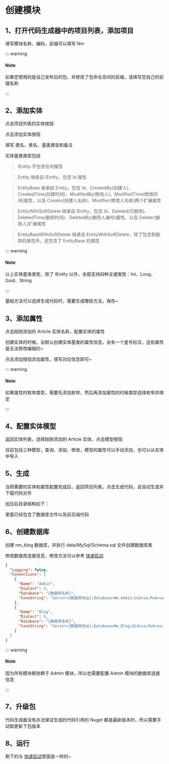 # 创建模块

## 1、打开代码生成器中的项目列表，添加项目

填写模块名称、编码，前缀可以填写 Nm

<nm-img id="20190918152255"/>

::: warning

#### Note

如果您使用的是自己发布后的包，并修改了包命名空间的前缀，请填写您自己的前缀名称

:::

## 2、添加实体

点击项目列表的实体按钮

<nm-img id="20190918152725"/>

点击添加实体按钮

<nm-img id="20190918152831"/>

填写 类名、表名、基类类型和备注

实体基类类型包括

> IEntity 不包含任何属性

> Entity 继承自 IEntity，包含 Id 属性

> EntityBase 继承自 Entity，包含 Id、CreatedBy(创建人)、CreatedTime(创建时间)、ModifiedBy(修改人)、ModifiedTime(修改时间)属性，以及 Creator(创建人名称)、Modifier(修改人名称)两个扩展属性

> EntityWithSoftDelete 继承自 IEntity，包含 Id、Deleted(已删除)、DeletedTime(删除时间)、DeletedBy(删除人编号)属性，以及 Deleter(删除人)扩展属性

> EntityBaseWithSoftDelete 继承自 EntityWithSoftDelete，除了包含软删除的属性外，还包含了 EntityBase 的属性

::: warning

#### Note

以上实体基类类型，除了 IEntity 以外，全部支持四种主键类型：Int、Long、Guid、String

:::

基础方法可以选择生成代码时，需要生成哪些方法，保存~

## 3、添加属性

点击刚刚添加的 Article 实体名称，配置实体的属性

<nm-img id="20190918154356"/>

创建实体的时候，会默认创建实体基类的属性信息，会有一个星号标注，这些属性是无法修改编辑的~

点击添加按钮添加属性，填写对应信息即可~

<nm-img id="20190918154625" />

::: warning

#### Note

如果属性时枚举类型，需要先添加枚举，然后再添加属性的时候类型选择枚举并绑定

:::

## 4、配置实体模型

返回实体列表，选择刚刚添加的 Article 实体，点击模型按钮

<nm-img id="20190918155141" />

目前包括三种模型，查询、添加、修改，模型的属性可以手动添加，也可以从实体中导入

<nm-img id="20190918155254" />

## 5、生成

当把需要的实体和属性配置完成后，返回项目列表，点击生成代码，会自动生成并下载代码文件

加压后目录结构如下：

<nm-img id="20190918155614" />

里面已经包含了数据库文件以及前后端代码

## 6、创建数据库

创建 nm_blog 数据库，并执行 data/MySql/Schema.sql 文件创建数据库表

修改数据库连接信息，修改方法可以参考 [快速启动](./GetingStart.html#配置数据库)

```json
{
  "Logging": false,
  "Connections": [
    {
      "Name": "Admin",
      "Dialect": 0,
      "Database": "{数据库名称}",
      "ConnString": "Server={数据库地址};Database=Nm_Admin;Uid=sa;Pwd=sa;MultipleActiveResultSets=true;"
    },
    {
      "Name": "Blog",
      "Dialect": 0,
      "Database": "{数据库名称}",
      "ConnString": "Server={数据库地址};Database=Nm_Blog;Uid=sa;Pwd=sa;MultipleActiveResultSets=true;"
    }
  ]
}
```

::: warning

#### Note

因为所有模块都依赖于 Admin 模块，所以也需要配置 Admin 模块的数据库连接信息

:::

## 7、升级包

代码生成器没有办法保证生成的代码引用的 Nuget 都是最新版本的，所以需要手动取更新下包版本

## 8、运行

剩下的与 [快速启动](./GetingStart.html)里面是一样的~
